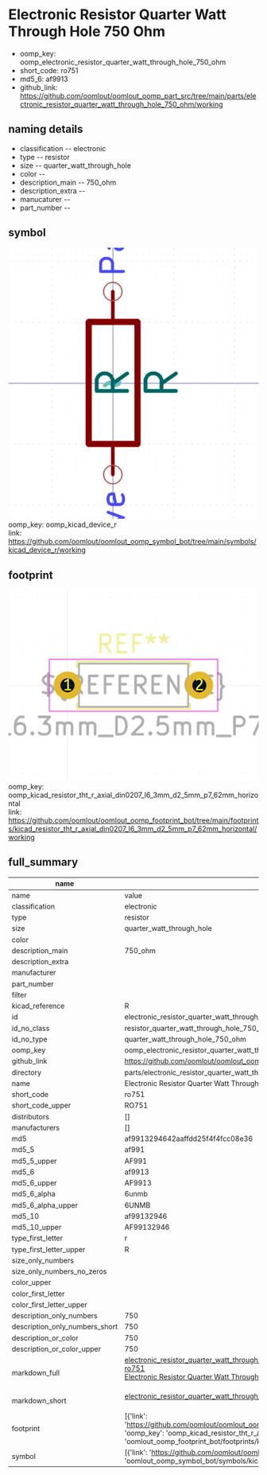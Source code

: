 # Electronic Resistor Quarter Watt Through Hole 750 Ohm

  
* oomp_key: oomp_electronic_resistor_quarter_watt_through_hole_750_ohm 
* short_code: ro751
* md5_6: af9913  
* github_link: https://github.com/oomlout/oomlout_oomp_part_src/tree/main/parts/electronic_resistor_quarter_watt_through_hole_750_ohm/working  
## naming details
* classification -- electronic
* type -- resistor
* size -- quarter_watt_through_hole
* color -- 
* description_main -- 750_ohm
* description_extra -- 
* manucaturer -- 
* part_number -- 



## symbol

![](symbol/0/working/working_600.png)  
oomp_key: oomp_kicad_device_r  
link: https://github.com/oomlout/oomlout_oomp_symbol_bot/tree/main/symbols/kicad_device_r/working  

## footprint

![](footprint/0/working/working_600.png)  
oomp_key: oomp_kicad_resistor_tht_r_axial_din0207_l6_3mm_d2_5mm_p7_62mm_horizontal  
link: https://github.com/oomlout/oomlout_oomp_footprint_bot/tree/main/footprints/kicad_resistor_tht_r_axial_din0207_l6_3mm_d2_5mm_p7_62mm_horizontal/working  

## full_summary
| name | value | 
| --- | --- | 
| name | value | 
| classification | electronic | 
| type | resistor | 
| size | quarter_watt_through_hole | 
| color |  | 
| description_main | 750_ohm | 
| description_extra |  | 
| manufacturer |  | 
| part_number |  | 
| filter |  | 
| kicad_reference | R | 
| id | electronic_resistor_quarter_watt_through_hole_750_ohm | 
| id_no_class | resistor_quarter_watt_through_hole_750_ohm | 
| id_no_type | quarter_watt_through_hole_750_ohm | 
| oomp_key | oomp_electronic_resistor_quarter_watt_through_hole_750_ohm | 
| github_link | https://github.com/oomlout/oomlout_oomp_part_src/tree/main/parts/electronic_resistor_quarter_watt_through_hole_750_ohm/working | 
| directory | parts/electronic_resistor_quarter_watt_through_hole_750_ohm | 
| name | Electronic Resistor Quarter Watt Through Hole 750 Ohm | 
| short_code | ro751 | 
| short_code_upper | RO751 | 
| distributors | [] | 
| manufacturers | [] | 
| md5 | af9913294642aaffdd25f4f4fcc08e36 | 
| md5_5 | af991 | 
| md5_5_upper | AF991 | 
| md5_6 | af9913 | 
| md5_6_upper | AF9913 | 
| md5_6_alpha | 6unmb | 
| md5_6_alpha_upper | 6UNMB | 
| md5_10 | af99132946 | 
| md5_10_upper | AF99132946 | 
| type_first_letter | r | 
| type_first_letter_upper | R | 
| size_only_numbers |  | 
| size_only_numbers_no_zeros |  | 
| color_upper |  | 
| color_first_letter |  | 
| color_first_letter_upper |  | 
| description_only_numbers | 750 | 
| description_only_numbers_short | 750 | 
| description_or_color | 750 | 
| description_or_color_upper | 750 | 
| markdown_full | [electronic_resistor_quarter_watt_through_hole_750_ohm](https://github.com/oomlout/oomlout_oomp_part_src/tree/main/parts/electronic_resistor_quarter_watt_through_hole_750_ohm/working)<br>[ro751](https://github.com/oomlout/oomlout_oomp_part_src/tree/main/parts/electronic_resistor_quarter_watt_through_hole_750_ohm/working)<br>[Electronic Resistor Quarter Watt Through Hole 750 Ohm](https://github.com/oomlout/oomlout_oomp_part_src/tree/main/parts/electronic_resistor_quarter_watt_through_hole_750_ohm/working)<br><br> | 
| markdown_short | [electronic_resistor_quarter_watt_through_hole_750_ohm](https://github.com/oomlout/oomlout_oomp_part_src/tree/main/parts/electronic_resistor_quarter_watt_through_hole_750_ohm/working)<br><br> | 
| footprint | [{'link': 'https://github.com/oomlout/oomlout_oomp_footprint_bot/tree/main/foootprntss/kicad_resistor_tht_r_axial_din0207_l6_3mm_d2_5mm_p7_62mm_horizontal', 'oomp_key': 'oomp_kicad_resistor_tht_r_axial_din0207_l6_3mm_d2_5mm_p7_62mm_horizontal', 'directory': 'oomlout_oomp_footprint_bot/footprints/kicad_resistor_tht_r_axial_din0207_l6_3mm_d2_5mm_p7_62mm_horizontal//working/working.kicad_mod'}] | 
| symbol | [{'link': 'https://github.com/oomlout/oomlout_oomp_symbol_bot/tree/main/symbols/kicad_device_r', 'oomp_key': 'oomp_kicad_device_r', 'directory': 'oomlout_oomp_symbol_bot/symbols/kicad_device_r//working/working.kicad_sym'}] | 
